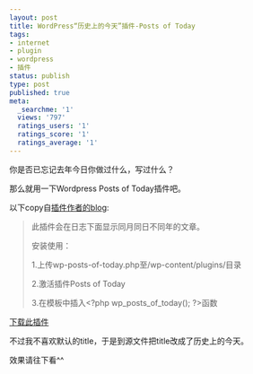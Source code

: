 ```yaml
---
layout: post
title: WordPress“历史上的今天”插件-Posts of Today
tags:
- internet
- plugin
- wordpress
- 插件
status: publish
type: post
published: true
meta:
  _searchme: '1'
  views: '797'
  ratings_users: '1'
  ratings_score: '1'
  ratings_average: '1'
---
```

你是否已忘记去年今日你做过什么，写过什么？

那么就用一下Wordpress Posts of Today插件吧。

以下copy自<a href="http://www.ztpala.com/2008/05/06/wordpress-posts-of-today-plugin/" target="_blank">插件作者的blog</a>:
<blockquote>此插件会在日志下面显示同月同日不同年的文章。

安装使用：

1.上传wp-posts-of-today.php至/wp-content/plugins/目录

2.激活插件Posts of Today

3.在模板中插入&lt;?php wp_posts_of_today(); ?&gt;函数</blockquote>
<a href="http://www.ztpala.com/uploads/wp-posts-of-today.zip">下载此插件</a>

不过我不喜欢默认的title，于是到源文件把title改成了历史上的今天。

效果请往下看^^
